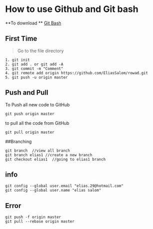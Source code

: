 # How to use Github and Git bash

**To download **
[Git Bash](https://gitforwindows.org/)

## First Time
>Go to the file directory

    1. git init 
    2. git add . or git add -A
    3. git commit -m "Comment"
    4. git remote add origin https://github.com/EliasSalom/rowad.git
    5. git push -u origin master

## Push and Pull
To Push all new code to GitHub

    git push origin master
to pull all the code from GitHub

    git pull origin master

##Branching

    git branch  //view all branch
    git branch elias1 //create a new branch
    git checkout elias1  //going to elias1 branch

## info
	git config --global user.email "elias.29@hotmail.com"
	git config --global user.name "elias salom"

## Error
    git push -f origin master
    git pull --rebase origin master
